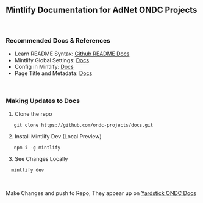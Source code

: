 ## Mintlify Documentation for AdNet ONDC Projects
<br />


### Recommended Docs & References
- Learn README Syntax: [Github README Docs](https://docs.github.com/en/get-started/writing-on-github/getting-started-with-writing-and-formatting-on-github/basic-writing-and-formatting-syntax)
- Mintlify Global Settings: [Docs](https://mintlify.com/docs/settings/global)
- Config in Mintlify:  [Docs](https://mintlify.com/docs/settings/navigation)
- Page Title and Metadata:  [Docs](https://mintlify.com/docs/page)


<br />

### Making Updates to Docs

1. Clone the repo
```
   git clone https://github.com/ondc-projects/docs.git
```


2. Install Mintlify Dev (Local Preview)
```
   npm i -g mintlify
```

3. See Changes Locally
```
  mintlify dev
```

<br />

Make Changes and push to Repo, They appear up on [Yardstick ONDC Docs](https://yardstick-e01ac469.mintlify.app)
